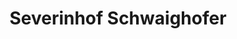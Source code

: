 ---
title: "Severinhof Schwaighofer"
url: /mautern-an-der-donau/severinhof-schwaighofer/
shop: Wein
---